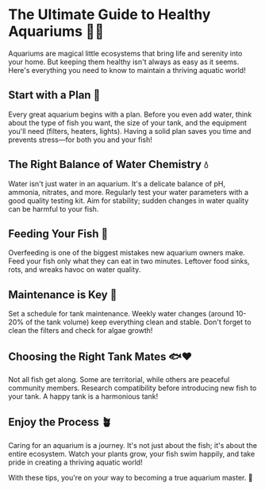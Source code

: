 # The Ultimate Guide to Healthy Aquariums 🌊🐠

Aquariums are magical little ecosystems that bring life and serenity into your home. But keeping them healthy isn't always as easy as it seems. Here's everything you need to know to maintain a thriving aquatic world!

## Start with a Plan 📝

Every great aquarium begins with a plan. Before you even add water, think about the type of fish you want, the size of your tank, and the equipment you'll need (filters, heaters, lights). Having a solid plan saves you time and prevents stress—for both you and your fish!

## The Right Balance of Water Chemistry 💧

Water isn't just water in an aquarium. It's a delicate balance of pH, ammonia, nitrates, and more. Regularly test your water parameters with a good quality testing kit. Aim for stability; sudden changes in water quality can be harmful to your fish.

## Feeding Your Fish 🍤

Overfeeding is one of the biggest mistakes new aquarium owners make. Feed your fish only what they can eat in two minutes. Leftover food sinks, rots, and wreaks havoc on water quality.

## Maintenance is Key 🔧

Set a schedule for tank maintenance. Weekly water changes (around 10-20% of the tank volume) keep everything clean and stable. Don't forget to clean the filters and check for algae growth!

## Choosing the Right Tank Mates 🐟❤️

Not all fish get along. Some are territorial, while others are peaceful community members. Research compatibility before introducing new fish to your tank. A happy tank is a harmonious tank!

## Enjoy the Process 🪴

Caring for an aquarium is a journey. It's not just about the fish; it's about the entire ecosystem. Watch your plants grow, your fish swim happily, and take pride in creating a thriving aquatic world!

With these tips, you're on your way to becoming a true aquarium master. 🌟
